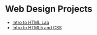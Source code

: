 # Web Design Projects 

<ul>
    <li><a href="intro_html/index.html" target="_blank">Intro to HTML Lab</a></li> 
    <li><a href="html5-css/index.html" target="_blank">Intro to HTML5 and CSS</a></li> 
</ul>
